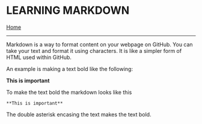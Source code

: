 # LEARNING MARKDOWN

[Home](https://justinhamerly.github.io/reading-notes/)

---

Markdown is a way to format content on your webpage on GitHub.  You can take your text and format it using characters.  It is like a simpler form of HTML used within GitHub.


An example is making a text bold like the following:

**This is important**

To make the text bold the markdown looks like this 

`**This is important**`

The double asterisk encasing the text makes the text bold.